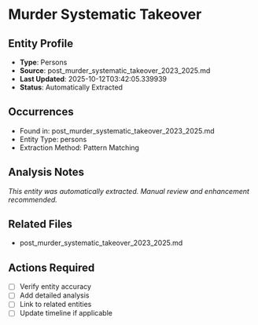 # Murder Systematic Takeover

## Entity Profile
- **Type**: Persons
- **Source**: post_murder_systematic_takeover_2023_2025.md
- **Last Updated**: 2025-10-12T03:42:05.339939
- **Status**: Automatically Extracted

## Occurrences
- Found in: post_murder_systematic_takeover_2023_2025.md
- Entity Type: persons
- Extraction Method: Pattern Matching

## Analysis Notes
*This entity was automatically extracted. Manual review and enhancement recommended.*

## Related Files
- post_murder_systematic_takeover_2023_2025.md

## Actions Required
- [ ] Verify entity accuracy
- [ ] Add detailed analysis
- [ ] Link to related entities
- [ ] Update timeline if applicable
